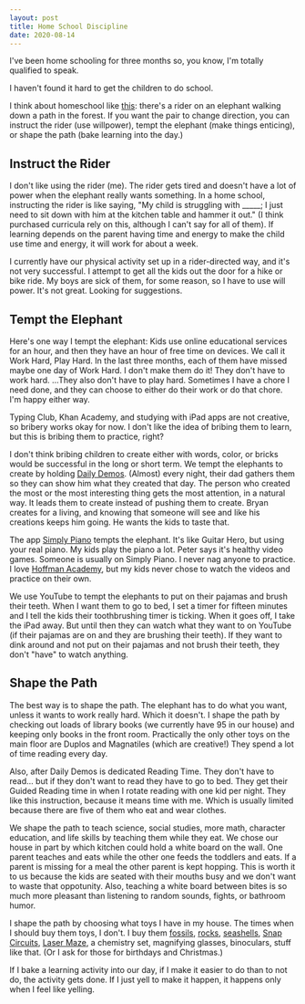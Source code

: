 ```yaml
---
layout: post
title: Home School Discipline
date: 2020-08-14
---
```


I've been home schooling for three months so, you know, I'm totally qualified to speak. 

I haven't found it hard to get the children to do school.

I think about homeschool like [this](https://www.happinesshypothesis.com/): there's a rider on an elephant walking down a path in the forest. If you want the pair to change direction, you can instruct the rider (use willpower), tempt the elephant (make things enticing), or shape the path (bake learning into the day.)

## Instruct the Rider

I don't like using the rider (me). The rider gets tired and doesn't have a lot of power when the elephant really wants something. In a home school, instructing the rider is like saying, "My child is struggling with _____; I just need to sit down with him at the kitchen table and hammer it out." (I think purchased curricula rely on this, although I can't say for all of them). If learning depends on the parent having time and energy to make the child use time and energy, it will work for about a week. 

I currently have our physical activity set up in a rider-directed way, and it's not very successful. I attempt to get all the kids out the door for a hike or bike ride. My boys are sick of them, for some reason, so I have to use will power. It's not great. Looking for suggestions. 

## Tempt the Elephant

Here's one way I tempt the elephant: Kids use online educational services for an hour, and then they have an hour of free time on devices. We call it Work Hard, Play Hard.  In the last three months, each of them have missed maybe one day of Work Hard. I don't make them do it! They don't have to work hard. ...They also don't have to play hard. Sometimes I have a chore I need done, and they can choose to either do their work or do that chore. I'm happy either way. 

Typing Club, Khan Academy, and studying with iPad apps are not creative, so bribery works okay for now.  I don't like the idea of bribing them to learn, but this is bribing them to practice, right?

I don't think bribing children to create either with words, color, or bricks would be successful in the long or short term. We tempt the elephants to create by holding [Daily Demos](https://www.bryanbraun.com/2019/07/16/daily-demos-a-ritual-for-raising-kids-that-create/). (Almost) every night, their dad gathers them so they can show him what they created that day. The person who created the most or the most interesting thing gets the most attention, in a natural way. It leads them to create instead of pushing them to create. Bryan creates for a living, and knowing that someone will see and like his creations keeps him going. He wants the kids to taste that. 

The app [Simply Piano](https://www.joytunes.com/simply-piano) tempts the elephant. It's like Guitar Hero, but using your real piano. My kids play the piano a lot. Peter says it's healthy video games. Someone is usually on Simply Piano. I never nag anyone to practice. I love [Hoffman Academy](https://www.hoffmanacademy.com/), but my kids never chose to watch the videos and practice on their own. 

We use YouTube to tempt the elephants to put on their pajamas and brush their teeth. When I want them to go to bed, I set a timer for fifteen minutes and I tell the kids their toothbrushing timer is ticking. When it goes off, I take the iPad away. But until then they can watch what they want to on YouTube (if their pajamas are on and they are brushing their teeth). If they want to dink around and not put on their pajamas and not brush their teeth, they don't "have" to watch anything. 

## Shape the Path

The best way is to shape the path. The elephant has to do what you want, unless it wants to work really hard.  Which it doesn't. I shape the path by checking out loads of library books (we currently have 95 in our house) and keeping only books in the front room. Practically the only other toys on the main floor are Duplos and Magnatiles (which are creative!) They spend a lot of time reading every day. 

Also, after Daily Demos is dedicated Reading Time. They don't have to read... but if they don't want to read they have to go to bed. They get their Guided Reading time in when I rotate reading with one kid per night. They like this instruction, because it means time with me. Which is usually limited because there are five of them who eat and wear clothes. 

We shape the path to teach science, social studies, more math, character education, and life skills by teaching them while they eat. We chose our house in part by which kitchen could hold a white board on the wall. One parent teaches and eats while the other one feeds the toddlers and eats. If a parent is missing for a meal the other parent is kept hopping. This is worth it to us because the kids are seated with their mouths busy and we don't want to waste that oppotunity. Also, teaching a white board between bites is so much more pleasant than listening to random sounds, fights, or bathroom humor.

I shape the path by choosing what toys I have in my house. The times when I should buy them toys, I don't. I buy them [fossils](https://www.amazon.com/Dancing-Bear-Collection-Educational-Magnifying/dp/B071X5JYXV), [rocks](https://www.amazon.com/Dancing-Bear-Collection-Educational-Identification/dp/B00AA7BA3Y/ref=pd_bxgy_img_2/131-0898252-3652443?_encoding=UTF8&pd_rd_i=B00AA7BA3Y&pd_rd_r=39fcf356-a858-4f6f-9027-49c10dd31ded&pd_rd_w=0rRXE&pd_rd_wg=S7tum&pf_rd_p=ce6c479b-ef53-49a6-845b-bbbf35c28dd3&pf_rd_r=CGDVNCB5PQ6NABCV1ZYM&psc=1&refRID=CGDVNCB5PQ6NABCV1ZYM), [seashells](https://www.amazon.com/Famoby-Seashells-Starfish-Decorations-Supplies/dp/B072XK9M6J/ref=sr_1_2?dchild=1&keywords=seashells&qid=1597463418&sr=8-2), [Snap Circuits](https://www.amazon.com/Snap-Circuits-SC-750-Electronics-Exploration/dp/B0002AHQWS/ref=sr_1_1?crid=2H84M2TTS7BUP&dchild=1&keywords=snap+circuits+extreme&qid=1597463442&sprefix=snap+circuits+extre%2Caps%2C165&sr=8-1), [Laser Maze](https://www.amazon.com/ThinkFun-Laser-Class-Logic-Girls/dp/B071X6YSJZ), a chemistry set, magnifying glasses, binoculars, stuff like that. (Or I ask for those for birthdays and Christmas.)  

If I bake a learning activity into our day, if I make it easier to do than to not do, the activity gets done. If I just yell to make it happen, it happens only when I feel like yelling. 